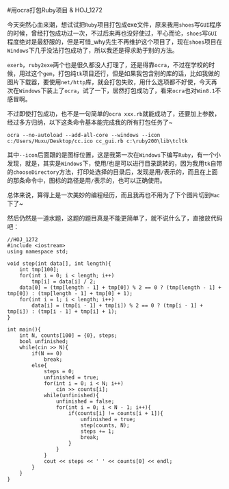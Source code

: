 #用ocra打包Ruby项目 & HOJ_1272  

今天突然心血来潮，想试试把```Ruby```项目打包成exe文件，原来我用```shoes```写```GUI```程序的时候，曾经打包成功过一次，不过后来再也没好使过，平心而论，```shoes```写```GUI```程度绝对是最舒服的，但是可惜_why先生不再维护这个项目了，现在```shoes```项目在```Windows```下几乎没法打包成功了，所以我还是得求助于别的方法。  

```exerb```，```ruby2exe```两个也是很久都没人打理了，还是得靠```ocra```，不过在学校的时候，用过这个```gem```，打包纯```tk```项目还行，但是如果我包含别的库的话，比如我做的图片下载器，要使用```net/http```库，就会打包失败，用什么选项都不好使，今天再次在```Windows```下装上了```ocra```，试了一下，居然打包成功了，看来```ocra```也对```Win8.1```不感冒啊。  

不过即使打包成功，也不是一句简单的```ocra xxx.rb```就能成功了，还要加上参数，经过多方归纳，以下这条命令基本能完成我的所有打包任务了~  

	ocra --no-autoload --add-all-core --windows --icon c:/Users/Huxu/Desktop/cc.ico cc_gui.rb c:\ruby200\lib\tcltk  
	
其中```--icon```后面跟的是图标位置，这是我第一次在```Windows```下编写```Ruby```，有一个小发现，就是，其实是```Windows```下，使用/也是可以进行目录跳转的，因为我用```tk```自带的```chooseDirectory```方法，打印处选择的目录后，发现是用```/```表示的，而且在上面的那条命令中，图标的路径是用```/```表示的，也可以正确使用。  

总体来说，算得上是一次美妙的编程经历，而且我再也不用为了下个图片切到```Mac```下了~  

然后仍然是一道水题，这题的题目真是不能更简单了，就不说什么了，直接放代码吧：  

	//HOJ_1272
	#include <iostream>
	using namespace std;

	void step(int data[], int length){
  		int tmp[100];
  		for(int i = 0; i < length; i++)
    		tmp[i] = data[i] / 2;
  		data[0] = (tmp[length - 1] + tmp[0]) % 2 == 0 ? (tmp[length - 1] + tmp[0]) : (tmp[length - 1] + tmp[0] + 1);
  		for(int i = 1; i < length; i++)
    		data[i] = (tmp[i - 1] + tmp[i]) % 2 == 0 ? (tmp[i - 1] + tmp[i]) : (tmp[i - 1] + tmp[i] + 1);
	}

	int main(){
  		int N, counts[100] = {0}, steps;
  		bool unfinished;
  		while(cin >> N){
    		if(N == 0)
      			break;
    		else{
      			steps = 0;
      			unfinished = true;
      			for(int i = 0; i < N; i++)
        			cin >> counts[i];
      			while(unfinished){
        			unfinished = false;
        			for(int i = 0; i < N - 1; i++){
          				if(counts[i] != counts[i + 1]){
            				unfinished = true;
            				step(counts, N);
            				steps += 1;
            				break;
          				}
        			}
      			}
      			cout << steps << ' ' << counts[0] << endl;
    		}
  		}
	}
